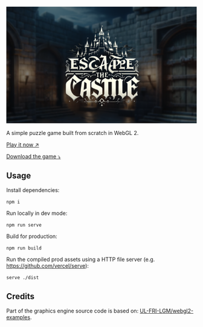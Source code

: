 ![](./banner.png)

A simple puzzle game built from scratch in WebGL 2.

[Play it now ↗️](https://bartolomej.github.io/escape-the-castle/)

[Download the game ⤵️](https://github.com/bartolomej/escape-the-castle/releases)

## Usage

Install dependencies:
```shell
npm i
```

Run locally in dev mode:

```shell
npm run serve 
```

Build for production:

```shell
npm run build
```

Run the compiled prod assets using a HTTP file server (e.g. https://github.com/vercel/serve):

```shell
serve ./dist
```

## Credits

Part of the graphics engine source code is based on: [UL-FRI-LGM/webgl2-examples](https://github.com/UL-FRI-LGM/webgl2-examples).
